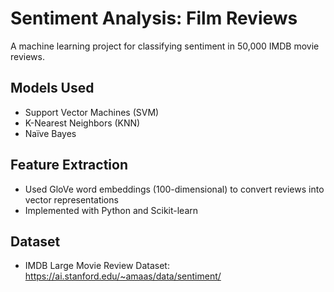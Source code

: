 # Sentiment Analysis: Film Reviews

A machine learning project for classifying sentiment in 50,000 IMDB movie reviews.

## Models Used
- Support Vector Machines (SVM)
- K-Nearest Neighbors (KNN)
- Naïve Bayes

## Feature Extraction
- Used GloVe word embeddings (100-dimensional) to convert reviews into vector representations
- Implemented with Python and Scikit-learn

## Dataset
- IMDB Large Movie Review Dataset: https://ai.stanford.edu/~amaas/data/sentiment/
